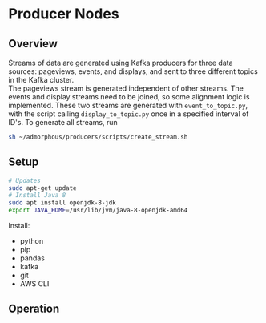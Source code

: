 # Producer Nodes  

## Overview  

Streams of data are generated using Kafka producers for three data sources: 
pageviews, events, and displays, and sent to three different topics
 in the Kafka cluster.   
The pageviews stream is generated independent of other streams. 
The events and display streams need to be joined, so some alignment 
logic is implemented. These two streams are generated with 
`event_to_topic.py`, with the script calling `display_to_topic.py` 
once in a specified interval of ID's. To generate all streams, run  

```bash
sh ~/admorphous/producers/scripts/create_stream.sh
```     

## Setup    

```bash
# Updates
sudo apt-get update
# Install Java 8
sudo apt install openjdk-8-jdk
export JAVA_HOME=/usr/lib/jvm/java-8-openjdk-amd64
```
Install:  
- python  
- pip  
- pandas  
- kafka    
- git  
- AWS CLI  

## Operation  

